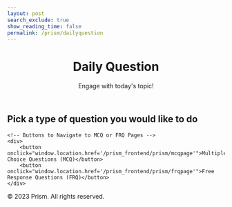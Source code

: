 ```yaml
---
layout: post 
search_exclude: true
show_reading_time: false
permalink: /prism/dailyquestion
---
```


<!-- Link to Custom CSS and Script -->
<link rel="stylesheet" href="{{site.baseurl}}/navigation/worlds/style.css">
<script src="{{site.baseurl}}/navigation/worlds/script.js" defer></script>

<header class="heading">
    <h1>Daily Question</h1>
    <p>Engage with today's topic!</p>
</header>

<div class="container">
    <!-- Dynamic Question Header -->
    <h2 id="dynamic-question">Pick a type of question you would like to do</h2>

    <!-- Buttons to Navigate to MCQ or FRQ Pages -->
    <div>
        <button onclick="window.location.href='/prism_frontend/prism/mcqpage'">Multiple Choice Questions (MCQ)</button>
        <button onclick="window.location.href='/prism_frontend/prism/frqpage'">Free Response Questions (FRQ)</button>
    </div>
</div>

<footer class="copyright">
    <p>© 2023 Prism. All rights reserved.</p>
</footer>
